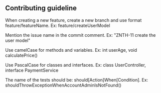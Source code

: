 ## Contributing guideline

When creating a new feature, create a new branch and use format feature/featureName. Ex: feature/createUserModel

Mention the issue name in the commit comment. Ex: "ZNTH-11 create the user model"

Use camelCase for methods and variables. Ex: int userAge, void calculatePrice()

Use PascalCase for classes and interfaces. Ex: class UserController, interface PaymentService

The name of the tests should be: should[Action]When[Condition]. Ex: shouldThrowExceptionWhenAccountAdminIsNotFound()
